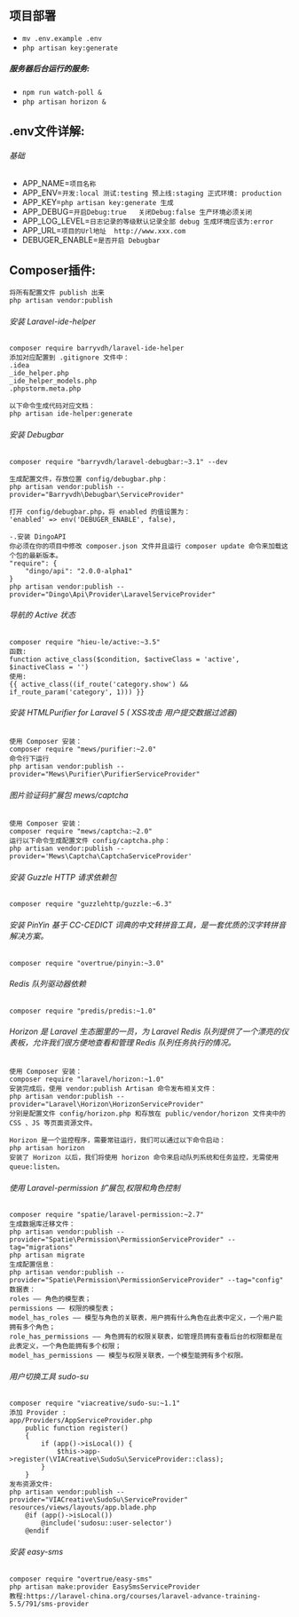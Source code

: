 ## 项目部署
- `mv .env.example .env`
- `php artisan key:generate`

##### 服务器后台运行的服务:
- `npm run watch-poll &`
- `php artisan horizon &`

## .env文件详解:
###### 基础
- APP_NAME=`项目名称`
- APP_ENV=`开发:local 测试:testing 预上线:staging 正式环境: production`
- APP_KEY=`php artisan key:generate 生成`
- APP_DEBUG=`开启Debug:true   关闭Debug:false 生产环境必须关闭`
- APP_LOG_LEVEL=`日志记录的等级默认记录全部 debug 生成环境应该为:error`
- APP_URL=`项目的Url地址  http://www.xxx.com`
- DEBUGER_ENABLE=`是否开启 Debugbar`
## Composer插件:
```
将所有配置文件 publish 出来
php artisan vendor:publish
```

###### 安装 Laravel-ide-helper
```
composer require barryvdh/laravel-ide-helper
添加对应配置到 .gitignore 文件中：
.idea
_ide_helper.php
_ide_helper_models.php
.phpstorm.meta.php

以下命令生成代码对应文档：
php artisan ide-helper:generate
```
###### 安装 Debugbar
```
composer require "barryvdh/laravel-debugbar:~3.1" --dev

生成配置文件，存放位置 config/debugbar.php：
php artisan vendor:publish --provider="Barryvdh\Debugbar\ServiceProvider"

打开 config/debugbar.php，将 enabled 的值设置为：
'enabled' => env('DEBUGER_ENABLE', false),

-.安装 DingoAPI
你必须在你的项目中修改 composer.json 文件并且运行 composer update 命令来加载这个包的最新版本。
"require": {
    "dingo/api": "2.0.0-alpha1"
}
php artisan vendor:publish --provider="Dingo\Api\Provider\LaravelServiceProvider"
```

###### 导航的 Active 状态
```
composer require "hieu-le/active:~3.5"
函数:
function active_class($condition, $activeClass = 'active', $inactiveClass = '')
使用:
{{ active_class((if_route('category.show') && if_route_param('category', 1))) }}
```

###### 安装 HTMLPurifier for Laravel 5 ( XSS攻击 用户提交数据过滤器)
```
使用 Composer 安装：
composer require "mews/purifier:~2.0"
命令行下运行
php artisan vendor:publish --provider="Mews\Purifier\PurifierServiceProvider"
```

###### 图片验证码扩展包 mews/captcha
```
使用 Composer 安装：
composer require "mews/captcha:~2.0"
运行以下命令生成配置文件 config/captcha.php：
php artisan vendor:publish --provider='Mews\Captcha\CaptchaServiceProvider'
```

###### 安装 Guzzle HTTP 请求依赖包
```
composer require "guzzlehttp/guzzle:~6.3"
```

###### 安装 PinYin 基于 CC-CEDICT 词典的中文转拼音工具，是一套优质的汉字转拼音解决方案。
```
composer require "overtrue/pinyin:~3.0"
```

###### Redis 队列驱动器依赖
```
composer require "predis/predis:~1.0"
```

###### Horizon 是 Laravel 生态圈里的一员，为 Laravel Redis 队列提供了一个漂亮的仪表板，允许我们很方便地查看和管理 Redis 队列任务执行的情况。
```
使用 Composer 安装：
composer require "laravel/horizon:~1.0"
安装完成后，使用 vendor:publish Artisan 命令发布相关文件：
php artisan vendor:publish --provider="Laravel\Horizon\HorizonServiceProvider"
分别是配置文件 config/horizon.php 和存放在 public/vendor/horizon 文件夹中的 CSS 、JS 等页面资源文件。

Horizon 是一个监控程序，需要常驻运行，我们可以通过以下命令启动：
php artisan horizon
安装了 Horizon 以后，我们将使用 horizon 命令来启动队列系统和任务监控，无需使用 queue:listen。
```

###### 使用 Laravel-permission 扩展包,权限和角色控制
```
composer require "spatie/laravel-permission:~2.7"
生成数据库迁移文件：
php artisan vendor:publish --provider="Spatie\Permission\PermissionServiceProvider" --tag="migrations"
php artisan migrate
生成配置信息：
php artisan vendor:publish --provider="Spatie\Permission\PermissionServiceProvider" --tag="config"
数据表：
roles —— 角色的模型表；
permissions —— 权限的模型表；
model_has_roles —— 模型与角色的关联表，用户拥有什么角色在此表中定义，一个用户能拥有多个角色；
role_has_permissions —— 角色拥有的权限关联表，如管理员拥有查看后台的权限都是在此表定义，一个角色能拥有多个权限；
model_has_permissions —— 模型与权限关联表，一个模型能拥有多个权限。
```

###### 用户切换工具 sudo-su
```
composer require "viacreative/sudo-su:~1.1"
添加 Provider :
app/Providers/AppServiceProvider.php
    public function register()
    {
        if (app()->isLocal()) {
            $this->app->register(\VIACreative\SudoSu\ServiceProvider::class);
        }
    }
发布资源文件:
php artisan vendor:publish --provider="VIACreative\SudoSu\ServiceProvider"
resources/views/layouts/app.blade.php
    @if (app()->isLocal())
        @include('sudosu::user-selector')
    @endif
```

###### 安装 easy-sms
```
composer require "overtrue/easy-sms"
php artisan make:provider EasySmsServiceProvider
教程:https://laravel-china.org/courses/laravel-advance-training-5.5/791/sms-provider
```